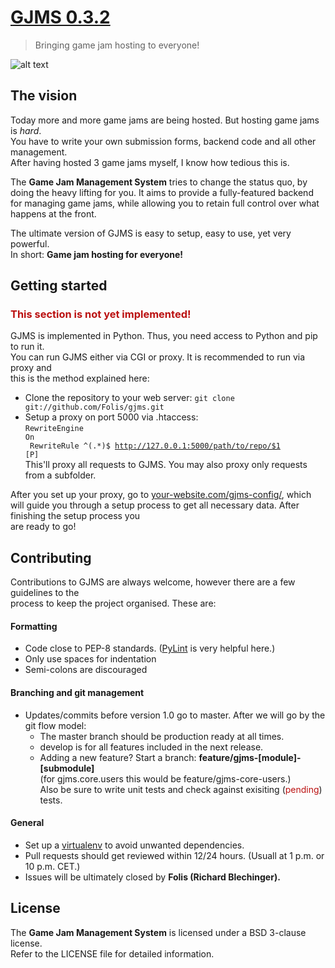 # [GJMS 0.3.2](http://hostagamejam.com)
> Bringing game jam hosting to everyone!

![alt text](https://api.travis-ci.org/Folis/gjms.png "TravisCI build status")

## The vision

Today more and more game jams are being hosted. But hosting game jams is *hard*.<br>
You have to write your own submission forms, backend code and all other management.<br>
After having hosted 3 game jams myself, I know how tedious this is.

The **Game Jam Management System** tries to change the status quo, by doing the heavy lifting for you.
It aims to provide a fully-featured backend for managing game jams, while allowing you to retain full control over what happens at the front.  

The ultimate version of GJMS is easy to setup, easy to use, yet very powerful.<br>
In short: **Game jam hosting for everyone!**


## Getting started

<h3 style="color: #B11;">This section is not yet implemented!</h3>
GJMS is implemented in Python. Thus, you need access to Python and pip to run it.<br>
You can run GJMS either via CGI or proxy. It is recommended to run via proxy and<br>this is the method explained here:

* Clone the repository to your web server: `git clone git://github.com/Folis/gjms.git`
* Setup a proxy on port 5000 via .htaccess:<br>
<code>RewriteEngine On<br>
RewriteRule ^(.*)$ http://127.0.0.1:5000/path/to/repo/$1 [P]</code><br>
This'll proxy all requests to GJMS. You may also proxy only requests from a subfolder.

After you set up your proxy, go to [your-website.com/gjms-config/](#), which will guide you through a setup process to get all necessary data. After finishing the setup process you<br>
are ready to go!

## Contributing

Contributions to GJMS are always welcome, however there are a few guidelines to the<br>process to keep the project organised. These are:

#### Formatting
* Code close to PEP-8 standards. ([PyLint](http://www.pylint.org/) is very helpful here.)
* Only use spaces for indentation
* Semi-colons are discouraged

#### Branching and git management
* Updates/commits before version 1.0 go to master. After we will go by the git flow model:
    - The master branch should be production ready at all times.
    - develop is for all features included in the next release.
    - Adding a new feature? Start a branch: **feature/gjms-[module]-[submodule]**<br>(for gjms.core.users this would be feature/gjms-core-users.)<br>
Also be sure to write unit tests and check against exisiting (<span style="color: #B11;">pending</span>) tests.

#### General
* Set up a [virtualenv](https://pypi.python.org/pypi/virtualenv) to avoid unwanted dependencies.
* Pull requests should get reviewed within 12/24 hours. (Usuall at 1 p.m. or 10 p.m. CET.)
* Issues will be ultimately closed by **Folis (Richard Blechinger).**

## License
The **Game Jam Management System** is licensed under a BSD 3-clause license.<br>
Refer to the LICENSE file for detailed information.
